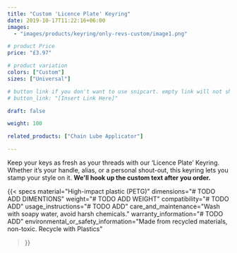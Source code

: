 ```yaml
---
title: "Custom 'Licence Plate' Keyring"
date: 2019-10-17T11:22:16+06:00
images:
  - "images/products/keyring/only-revs-custom/image1.png"

# product Price
price: "£3.97"

# product variation
colors: ["Custom"]
sizes: ["Universal"]

# button link if you don't want to use snipcart. empty link will not show button
# button_link: "[Insert Link Here]"

draft: false

weight: 100

related_products: ["Chain Lube Applicator"]

---
```


Keep your keys as fresh as your threads with our ‘Licence Plate’ Keyring. Whether it’s your handle, alias, or a personal shout-out, this keyring lets you stamp your style on it. **We'll hook up the custom text after you order.**

{{< specs
    material="High-impact plastic (PETG)"
    dimensions="# TODO ADD DIMENTIONS"
    weight="# TODO ADD WEIGHT"
    compatibility="# TODO ADD"
    usage_instructions="# TODO ADD"
    care_and_maintenance="Wash with soapy water, avoid harsh chemicals."
    warranty_information="# TODO ADD"
    environmental_or_safety_information="Made from recycled materials, non-toxic. Recycle with Plastics"
>}}
